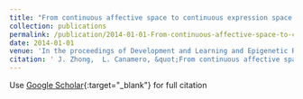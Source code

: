 ```yaml
---
title: "From continuous affective space to continuous expression space: Non-verbal behaviour recognition and generation"
collection: publications
permalink: /publication/2014-01-01-From-continuous-affective-space-to-continuous-expression-space-Non-verbal-behaviour-recognition-and-generation
date: 2014-01-01
venue: 'In the proceedings of Development and Learning and Epigenetic Robotics (ICDL-Epirob), 2014 Joint IEEE International Conferences on'
citation: ' J. Zhong,  L. Canamero, &quot;From continuous affective space to continuous expression space: Non-verbal behaviour recognition and generation.&quot; In the proceedings of Development and Learning and Epigenetic Robotics (ICDL-Epirob), 2014 Joint IEEE International Conferences on, 2014.'
---
```

Use [Google Scholar](https://scholar.google.com/scholar?q=From+continuous+affective+space+to+continuous+expression+space:+Non+verbal+behaviour+recognition+and+generation){:target="_blank"} for full citation